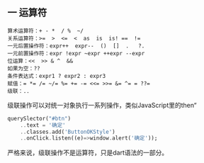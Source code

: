 ## 一 运算符
```
算术运算符：+ - *  / %  ~/ 
关系运算符：>=  >  <=  <  as  is  is! ==  !=
一元后置操作符：expr++  expr--  ()  []  .   ?.
一元前置操作符：expr !expr ~expr ++expr --expr
位运算：<<  >> & ^  &&
如果为空：??
条件表达式：expr1 ? expr2 : expr3
赋值：= *= /= ~/= %= += -= <<= >>= &= ^= = ??=
级联：..
```

级联操作可以对统一对象执行一系列操作，类似JavaScript里的then“
```dart
querySlector("#btn")
    ..text = '确定'
    ..classes.add('ButtonOKStyle')
    ..onClick.listen((e)=>window.alert('确定'));
```

严格来说，级联操作不是运算符，只是dart语法的一部分。